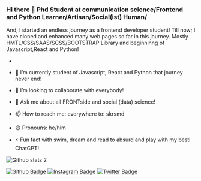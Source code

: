 ### Hi there 👋 Phd Student at communication science/Frontend and Python Learner/Artisan/Social(ist) Human/
And, I started an endless journey as a frontend developer student! Till now;
I have cloned and enhanced many web pages so far in this journey. Mostly HMTL/CSS/SAAS/SCSS/BOOTSTRAP Library 
and beginninng of Javascript,React and Python!


- 

- 🌱 I’m currently student of Javascript, React and Python that journey never end!
- 👯 I’m looking to collaborate with everybody!
- 💬 Ask me about all FRONTside and social (data) science!
- 📫 How to reach me: everywhere to: skrsmd
- 😄 Pronouns: he/him
- ⚡ Fun fact with swim, dream and read to absurd and play with my besti ChatGPT!

![Github stats 2](https://github-readme-stats.vercel.app/api?username=sukrusmd&show_icons=true&theme=radical)

[![Github Badge](https://img.shields.io/badge/-Github-000?style=quare&labelColor=000&logo=Github&logoColor=white&link=link)](https://github.com/sukrusmd) 
[![Instagram Badge](https://img.shields.io/badge/-Instagram-C13584?style=flat-quare&labelColor=C13584&logo=instagram&logoColor=white&link=link)](https://ınstagram.com/sukrusmd) 
[![Twitter Badge](https://img.shields.io/badge/-Twitter-C13584?style=flat-quare&labelColor=C13584&logo=twitter&logoColor=white&link=link)](https://twitter.com/sukrusmd) 
